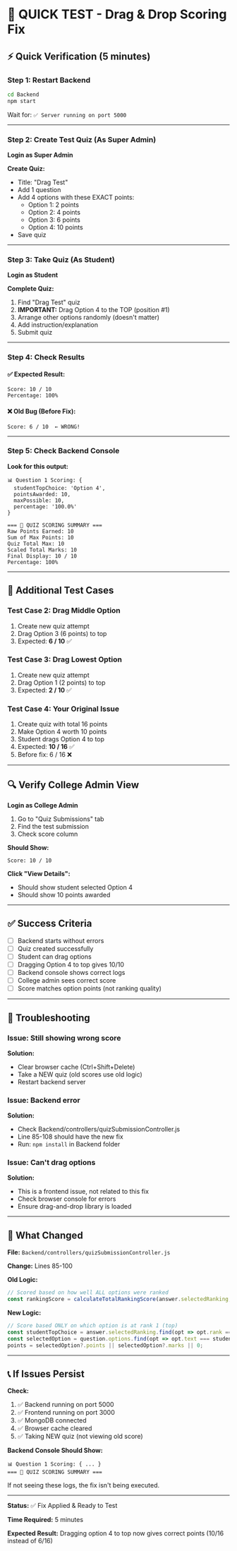 # 🧪 QUICK TEST - Drag & Drop Scoring Fix

## ⚡ Quick Verification (5 minutes)

### Step 1: Restart Backend
```bash
cd Backend
npm start
```

Wait for: `✅ Server running on port 5000`

---

### Step 2: Create Test Quiz (As Super Admin)

**Login as Super Admin**

**Create Quiz:**
- Title: "Drag Test"
- Add 1 question
- Add 4 options with these EXACT points:
  - Option 1: 2 points
  - Option 2: 4 points
  - Option 3: 6 points
  - Option 4: 10 points
- Save quiz

---

### Step 3: Take Quiz (As Student)

**Login as Student**

**Complete Quiz:**
1. Find "Drag Test" quiz
2. **IMPORTANT:** Drag Option 4 to the TOP (position #1)
3. Arrange other options randomly (doesn't matter)
4. Add instruction/explanation
5. Submit quiz

---

### Step 4: Check Results

#### ✅ Expected Result:
```
Score: 10 / 10
Percentage: 100%
```

#### ❌ Old Bug (Before Fix):
```
Score: 6 / 10  ← WRONG!
```

---

### Step 5: Check Backend Console

**Look for this output:**
```
📊 Question 1 Scoring: {
  studentTopChoice: 'Option 4',
  pointsAwarded: 10,
  maxPossible: 10,
  percentage: '100.0%'
}

=== 🎯 QUIZ SCORING SUMMARY ===
Raw Points Earned: 10
Sum of Max Points: 10
Quiz Total Max: 10
Scaled Total Marks: 10
Final Display: 10 / 10
Percentage: 100%
```

---

## 🧪 Additional Test Cases

### Test Case 2: Drag Middle Option
1. Create new quiz attempt
2. Drag Option 3 (6 points) to top
3. Expected: **6 / 10** ✅

### Test Case 3: Drag Lowest Option
1. Create new quiz attempt
2. Drag Option 1 (2 points) to top
3. Expected: **2 / 10** ✅

### Test Case 4: Your Original Issue
1. Create quiz with total 16 points
2. Make Option 4 worth 10 points
3. Student drags Option 4 to top
4. Expected: **10 / 16** ✅
5. Before fix: 6 / 16 ❌

---

## 🔍 Verify College Admin View

**Login as College Admin**

1. Go to "Quiz Submissions" tab
2. Find the test submission
3. Check score column

**Should Show:**
```
Score: 10 / 10
```

**Click "View Details":**
- Should show student selected Option 4
- Should show 10 points awarded

---

## ✅ Success Criteria

- [ ] Backend starts without errors
- [ ] Quiz created successfully
- [ ] Student can drag options
- [ ] Dragging Option 4 to top gives 10/10
- [ ] Backend console shows correct logs
- [ ] College admin sees correct score
- [ ] Score matches option points (not ranking quality)

---

## 🚨 Troubleshooting

### Issue: Still showing wrong score
**Solution:** 
- Clear browser cache (Ctrl+Shift+Delete)
- Take a NEW quiz (old scores use old logic)
- Restart backend server

### Issue: Backend error
**Solution:**
- Check Backend/controllers/quizSubmissionController.js
- Line 85-108 should have the new fix
- Run: `npm install` in Backend folder

### Issue: Can't drag options
**Solution:**
- This is a frontend issue, not related to this fix
- Check browser console for errors
- Ensure drag-and-drop library is loaded

---

## 🎯 What Changed

**File:** `Backend/controllers/quizSubmissionController.js`

**Change:** Lines 85-100

**Old Logic:**
```javascript
// Scored based on how well ALL options were ranked
const rankingScore = calculateTotalRankingScore(answer.selectedRanking, correctRanking);
```

**New Logic:**
```javascript
// Score based ONLY on which option is at rank 1 (top)
const studentTopChoice = answer.selectedRanking.find(opt => opt.rank === 1);
const selectedOption = question.options.find(opt => opt.text === studentTopChoice?.text);
points = selectedOption?.points || selectedOption?.marks || 0;
```

---

## 📞 If Issues Persist

**Check:**
1. ✅ Backend running on port 5000
2. ✅ Frontend running on port 3000
3. ✅ MongoDB connected
4. ✅ Browser cache cleared
5. ✅ Taking NEW quiz (not viewing old score)

**Backend Console Should Show:**
```
📊 Question 1 Scoring: { ... }
=== 🎯 QUIZ SCORING SUMMARY ===
```

If not seeing these logs, the fix isn't being executed.

---

**Status:** ✅ Fix Applied & Ready to Test

**Time Required:** 5 minutes

**Expected Result:** Dragging option 4 to top now gives correct points (10/16 instead of 6/16)
